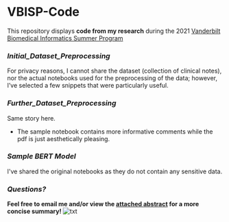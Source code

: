 # VBISP-Code
This repository displays **code from my research** during the 2021 [Vanderbilt Biomedical Informatics Summer Program](https://www.vumc.org/dbmi/summer-research-internship-program-biomedical-informatics)

### *Initial_Dataset_Preprocessing*
For privacy reasons, I cannot share the dataset (collection of clinical notes), nor the actual notebooks used for the preprocessing of the data; however, I’ve selected a few snippets that were particularly useful. 
### *Further_Dataset_Preprocessing*
Same story here. 
- The sample notebook contains more informative comments while the pdf is just aesthetically pleasing. 
### *Sample BERT Model* 
I've shared the original notebooks as they do not contain any sensitive data. 
### *Questions?*
**Feel free to email me and/or view the [attached abstract](https://github.com/stuartwaller/VBISP-Code/blob/master/Waller%2C%20Stuart%20-%20Abstract%20(2%20pages).pdf) for a more concise summary!**
![txt](https://github.com/stuartwaller/VBISP-Code/blob/master/Sample%20BERT%20Model/Sample.png)


